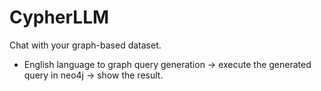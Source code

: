 # CypherLLM
Chat with your graph-based dataset. 
* English language to graph query generation → execute the generated query in neo4j → show the result.

